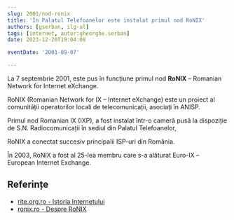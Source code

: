 ```yaml
---
slug: 2001/nod-ronix
title: 'În Palatul Telefoanelor este instalat primul nod RoNIX'
authors: [gserban, ilg-ul]
tags: [internet, autor:gheorghe.serban]
date: 2023-12-20T19:04:08

eventDate: '2001-09-07'

---
```


La 7 septembrie 2001, este pus în funcțiune
primul nod **RoNIX** – Romanian Network for Internet eXchange.

<!-- truncate -->

RoNIX (Romanian Network for IX – Internet eXchange) este
un proiect al comunității
operatorilor locali de telecomunicații, asociați în ANISP.

Primul nod Romanian IX (IXP), a fost instalat
într-o cameră pusă la dispoziție de S.N. Radiocomunicații
în sediul din Palatul Telefoanelor,

RoNIX a conectat succesiv principalii ISP-uri din România.

În 2003, RoNIX a fost al 25-lea membru care s-a alăturat Euro-IX –
European Internet Exchange.

## Referințe

- [rite.org.ro - Istoria Internetului](https://rite.org.ro/istoria-internetului/)
- [ronix.ro - Despre RoNIX](https://www.ronix.ro/en/about/)
